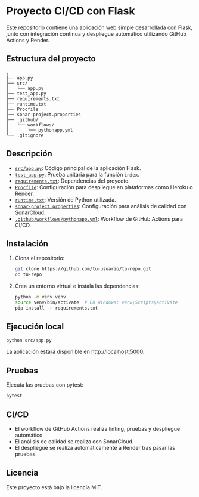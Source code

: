 # Proyecto CI/CD con Flask

Este repositorio contiene una aplicación web simple desarrollada con Flask, junto con integración continua y despliegue automático utilizando GitHub Actions y Render.

## Estructura del proyecto

```
.
├── app.py
├── src/
│   └── app.py
├── test_app.py
├── requirements.txt
├── runtime.txt
├── Procfile
├── sonar-project.properties
├── .github/
│   └── workflows/
│       └── pythonapp.yml
└── .gitignore
```

## Descripción

- [`src/app.py`](src/app.py): Código principal de la aplicación Flask.
- [`test_app.py`](test_app.py): Prueba unitaria para la función `index`.
- [`requirements.txt`](requirements.txt): Dependencias del proyecto.
- [`Procfile`](Procfile): Configuración para despliegue en plataformas como Heroku o Render.
- [`runtime.txt`](runtime.txt): Versión de Python utilizada.
- [`sonar-project.properties`](sonar-project.properties): Configuración para análisis de calidad con SonarCloud.
- [`.github/workflows/pythonapp.yml`](.github/workflows/pythonapp.yml): Workflow de GitHub Actions para CI/CD.

## Instalación

1. Clona el repositorio:
   ```sh
   git clone https://github.com/tu-usuario/tu-repo.git
   cd tu-repo
   ```

2. Crea un entorno virtual e instala las dependencias:
   ```sh
   python -m venv venv
   source venv/bin/activate  # En Windows: venv\Scripts\activate
   pip install -r requirements.txt
   ```

## Ejecución local

```sh
python src/app.py
```

La aplicación estará disponible en [http://localhost:5000](http://localhost:5000).

## Pruebas

Ejecuta las pruebas con pytest:

```sh
pytest
```

## CI/CD

- El workflow de GitHub Actions realiza linting, pruebas y despliegue automático.
- El análisis de calidad se realiza con SonarCloud.
- El despliegue se realiza automáticamente a Render tras pasar las pruebas.

## Licencia

Este proyecto está bajo la licencia MIT.
